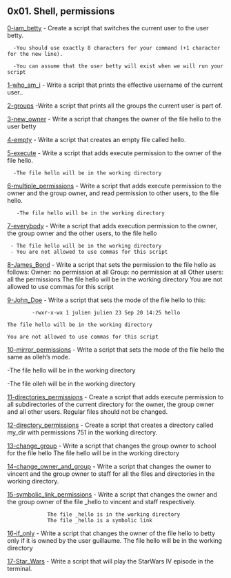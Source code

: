 ## 0x01. Shell, permissions

[0-iam_betty](./0-iam_betty)  - Create a script that switches the current user to the user betty.

      -You should use exactly 8 characters for your command (+1 character for the new line).
      
      -You can assume that the user betty will exist when we will run your script

[1-who_am_i](./1-who_am_i) - Write a script that prints the effective username of the current user..


[2-groups](./2-groups) -Write a script that prints all the groups the current user is part of.

[3-new_owner](./3-new_owner) - Write a script that changes the owner of the file hello to the user betty

[4-empty](./4-empty) - Write a script that creates an empty file called hello.

[5-execute](./5-execute) - Write a script that adds execute permission to the owner of the file hello.

      -The file hello will be in the working directory
      
[6-multiple_permissions](./6-multiple_permissions) - Write a script that adds execute permission to the owner and the group owner, and read permission to other users, to the file hello.

       -The file hello will be in the working directory

[7-everybody](./7-everybody) - Write a script that adds execution permission to the owner, the group owner and the other users, to the file hello

     - The file hello will be in the working directory
     - You are not allowed to use commas for this script 

[8-James_Bond](./8-James_Bond) - Write a script that sets the permission to the file hello as follows:
Owner: no permission at all
Group: no permission at all
Other users: all the permissions
The file hello will be in the working directory You are not allowed to use commas for this script

[9-John_Doe](./9-John_Doe) - Write a script that sets the mode of the file hello to this:

            -rwxr-x-wx 1 julien julien 23 Sep 20 14:25 hello
            
    The file hello will be in the working directory

    You are not allowed to use commas for this script

[10-mirror_permissions](./10-mirror_permissions) - Write a script that sets the mode of the file hello the same as olleh’s mode.

-The file hello will be in the working directory

-The file olleh will be in the working directory

[11-directories_permissions](./11-directories_permissions) - Create a script that adds execute permission to all subdirectories of the current directory for the owner, the group owner and all other users. Regular files should not be changed.

[12-directory_permissions](./12-directory_permissions) - Create a script that creates a directory called my_dir with permissions 751 in the working directory.

[13-change_group](./13-change_group) - Write a script that changes the group owner to school for the file hello
The file hello will be in the working directory

[14-change_owner_and_group](./100-change_owner_and_group) - Write a script that changes the owner to vincent and the group owner to staff for all the files and directories in the working directory.

[15-symbolic_link_permissions](./101-symbolic_link_permissions) - Write a script that changes the owner and the group owner of the file _hello to vincent and staff respectively.
                 
                 The file _hello is in the working directory
                 The file _hello is a symbolic link

[16-if_only](./102-if_only) - Write a script that changes the owner of the file hello to betty only if it is owned by the user guillaume.
The file hello will be in the working directory

[17-Star_Wars](./103-Star_Wars) - Write a script that will play the StarWars IV episode in the terminal.

